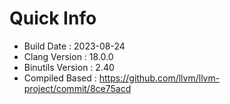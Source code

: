 # Quick Info
* Build Date : 2023-08-24
* Clang Version : 18.0.0
* Binutils Version : 2.40
* Compiled Based : https://github.com/llvm/llvm-project/commit/8ce75acd
